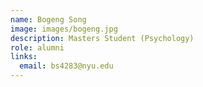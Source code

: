 ```yaml
---
name: Bogeng Song
image: images/bogeng.jpg
description: Masters Student (Psychology)
role: alumni
links:
  email: bs4283@nyu.edu
---
```


